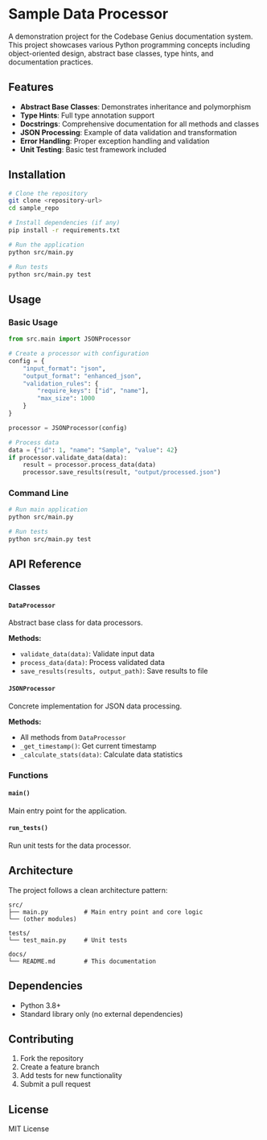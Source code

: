 # Sample Data Processor

A demonstration project for the Codebase Genius documentation system. This project showcases various Python programming concepts including object-oriented design, abstract base classes, type hints, and documentation practices.

## Features

- **Abstract Base Classes**: Demonstrates inheritance and polymorphism
- **Type Hints**: Full type annotation support
- **Docstrings**: Comprehensive documentation for all methods and classes
- **JSON Processing**: Example of data validation and transformation
- **Error Handling**: Proper exception handling and validation
- **Unit Testing**: Basic test framework included

## Installation

```bash
# Clone the repository
git clone <repository-url>
cd sample_repo

# Install dependencies (if any)
pip install -r requirements.txt

# Run the application
python src/main.py

# Run tests
python src/main.py test
```

## Usage

### Basic Usage

```python
from src.main import JSONProcessor

# Create a processor with configuration
config = {
    "input_format": "json",
    "output_format": "enhanced_json",
    "validation_rules": {
        "require_keys": ["id", "name"],
        "max_size": 1000
    }
}

processor = JSONProcessor(config)

# Process data
data = {"id": 1, "name": "Sample", "value": 42}
if processor.validate_data(data):
    result = processor.process_data(data)
    processor.save_results(result, "output/processed.json")
```

### Command Line

```bash
# Run main application
python src/main.py

# Run tests
python src/main.py test
```

## API Reference

### Classes

#### `DataProcessor`
Abstract base class for data processors.

**Methods:**
- `validate_data(data)`: Validate input data
- `process_data(data)`: Process validated data
- `save_results(results, output_path)`: Save results to file

#### `JSONProcessor`
Concrete implementation for JSON data processing.

**Methods:**
- All methods from `DataProcessor`
- `_get_timestamp()`: Get current timestamp
- `_calculate_stats(data)`: Calculate data statistics

### Functions

#### `main()`
Main entry point for the application.

#### `run_tests()`
Run unit tests for the data processor.

## Architecture

The project follows a clean architecture pattern:

```
src/
├── main.py          # Main entry point and core logic
└── (other modules)

tests/
└── test_main.py     # Unit tests

docs/
└── README.md        # This documentation
```

## Dependencies

- Python 3.8+
- Standard library only (no external dependencies)

## Contributing

1. Fork the repository
2. Create a feature branch
3. Add tests for new functionality
4. Submit a pull request

## License

MIT License
